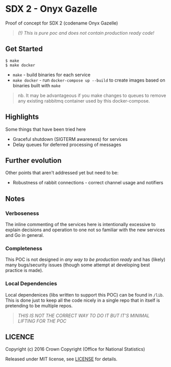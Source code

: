 SDX 2 - Onyx Gazelle
====================

Proof of concept for SDX 2 (codename Onyx Gazelle)

> _(!) This is pure poc and does not contain production ready code!_

## Get Started

```shell
$ make
$ make docker
```

 - `make` - build binaries for each service
 - `make docker` - run `docker-compose up --build` to create images based on binaries built with `make`

> nb. It may be advantageous if you make changes to queues to remove any existing rabbitmq container used by this docker-compose.

## Highlights

Some things that have been tried here

  - Graceful shutdown (SIGTERM awareness) for services
  - Delay queues for deferred processing of messages

## Further evolution

Other points that aren't addressed yet but need to be:

  - Robustness of rabbit connections - correct channel usage and notifiers

## Notes

### Verboseness

The inline commenting of the services here is intentionally excessive to explain
decisions and operation to one not so familiar with the new services and Go
in general.

### Completeness

This POC is not designed in _any way to be production ready_ and has (likely) many
bugs/security issues (though some attempt at developing best practice is made).

### Local Dependencies

Local dependenices (libs written to support this POC) can be found in `/lib`.
This is done just to keep all the code nicely in a single repo that in itself
is pretending to be multiple repos.

> _THIS IS NOT THE CORRECT WAY TO DO IT BUT IT'S MINIMAL LIFTING FOR THE POC_

## LICENCE

Copyright (c) 2016 Crown Copyright (Office for National Statistics)

Released under MIT license, see [LICENSE](LICENSE) for details.